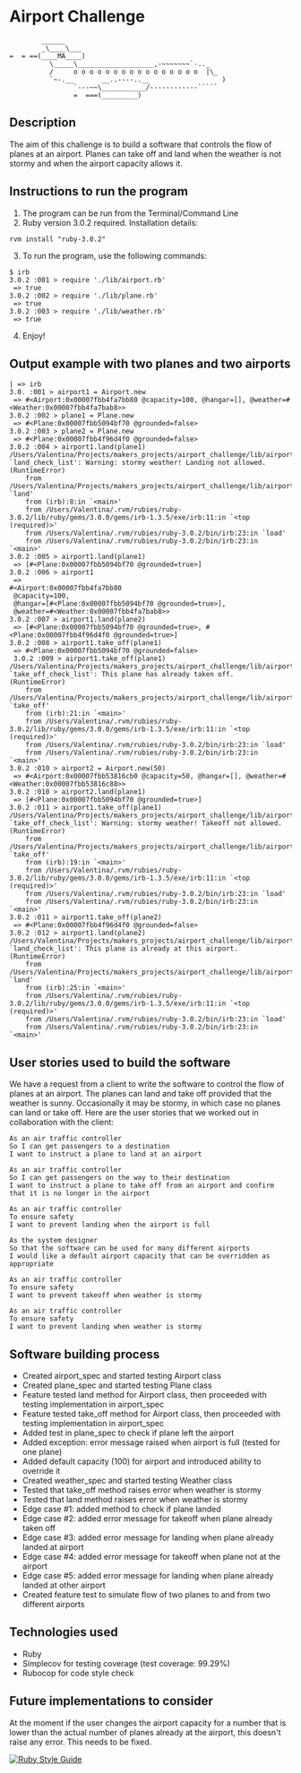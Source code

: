 Airport Challenge
=================

```
        ______
        _\____\___
=  = ==(____MA____)
          \_____\___________________,-~~~~~~~`-.._
          /     o o o o o o o o o o o o o o o o  |\_
          `~-.__       __..----..__                  )
                `---~~\___________/------------`````
                =  ===(_________)

```

Description
---------

The aim of this challenge is to build a software that controls the flow of planes at an airport. 
Planes can take off and land when the weather is not stormy and when the airport capacity allows it.

Instructions to run the program
-------

1. The program can be run from the Terminal/Command Line
2. Ruby version 3.0.2 required. Installation details:
```shell
rvm install "ruby-3.0.2"
```
3. To run the program, use the following commands:
```shell
$ irb
3.0.2 :001 > require './lib/airport.rb'
 => true 
3.0.2 :002 > require './lib/plane.rb'
 => true 
3.0.2 :003 > require './lib/weather.rb'
 => true 
```
4. Enjoy!

Output example with two planes and two airports
-------
```shell
| => irb
3.0. :001 > airport1 = Airport.new
 => #<Airport:0x00007fbb4fa7bb80 @capacity=100, @hangar=[], @weather=#<Weather:0x00007fbb4fa7bab8>> 
3.0.2 :002 > plane1 = Plane.new
 => #<Plane:0x00007fbb5094bf70 @grounded=false> 
3.0.2 :003 > plane2 = Plane.new
 => #<Plane:0x00007fbb4f96d4f0 @grounded=false> 
3.0.2 :004 > airport1.land(plane1)
/Users/Valentina/Projects/makers_projects/airport_challenge/lib/airport.rb:51:in `land_check_list': Warning: stormy weather! Landing not allowed. (RuntimeError)
	from /Users/Valentina/Projects/makers_projects/airport_challenge/lib/airport.rb:18:in `land'
	from (irb):8:in `<main>'
	from /Users/Valentina/.rvm/rubies/ruby-3.0.2/lib/ruby/gems/3.0.0/gems/irb-1.3.5/exe/irb:11:in `<top (required)>'
	from /Users/Valentina/.rvm/rubies/ruby-3.0.2/bin/irb:23:in `load'
	from /Users/Valentina/.rvm/rubies/ruby-3.0.2/bin/irb:23:in `<main>'
3.0.2 :005 > airport1.land(plane1)
 => [#<Plane:0x00007fbb5094bf70 @grounded=true>] 
3.0.2 :006 > airport1
 => 
#<Airport:0x00007fbb4fa7bb80
 @capacity=100,
 @hangar=[#<Plane:0x00007fbb5094bf70 @grounded=true>],
 @weather=#<Weather:0x00007fbb4fa7bab8>> 
3.0.2 :007 > airport1.land(plane2)
 => [#<Plane:0x00007fbb5094bf70 @grounded=true>, #<Plane:0x00007fbb4f96d4f0 @grounded=true>] 
3.0.2 :008 > airport1.take_off(plane1)
 => #<Plane:0x00007fbb5094bf70 @grounded=false> 
 3.0.2 :009 > airport1.take_off(plane1)
/Users/Valentina/Projects/makers_projects/airport_challenge/lib/airport.rb:55:in `take_off_check_list': This plane has already taken off. (RuntimeError)
	from /Users/Valentina/Projects/makers_projects/airport_challenge/lib/airport.rb:24:in `take_off'
	from (irb):21:in `<main>'
	from /Users/Valentina/.rvm/rubies/ruby-3.0.2/lib/ruby/gems/3.0.0/gems/irb-1.3.5/exe/irb:11:in `<top (required)>'
	from /Users/Valentina/.rvm/rubies/ruby-3.0.2/bin/irb:23:in `load'
	from /Users/Valentina/.rvm/rubies/ruby-3.0.2/bin/irb:23:in `<main>'
3.0.2 :010 > airport2 = Airport.new(50)
 => #<Airport:0x00007fbb53816cb0 @capacity=50, @hangar=[], @weather=#<Weather:0x00007fbb53816c88>> 
3.0.2 :010 > airport2.land(plane1)
 => [#<Plane:0x00007fbb5094bf70 @grounded=true>] 
3.0.2 :011 > airport1.take_off(plane1)
/Users/Valentina/Projects/makers_projects/airport_challenge/lib/airport.rb:57:in `take_off_check_list': Warning: stormy weather! Takeoff not allowed. (RuntimeError)
	from /Users/Valentina/Projects/makers_projects/airport_challenge/lib/airport.rb:24:in `take_off'
	from (irb):19:in `<main>'
	from /Users/Valentina/.rvm/rubies/ruby-3.0.2/lib/ruby/gems/3.0.0/gems/irb-1.3.5/exe/irb:11:in `<top (required)>'
	from /Users/Valentina/.rvm/rubies/ruby-3.0.2/bin/irb:23:in `load'
	from /Users/Valentina/.rvm/rubies/ruby-3.0.2/bin/irb:23:in `<main>'
3.0.2 :011 > airport1.take_off(plane2)
 => #<Plane:0x00007fbb4f96d4f0 @grounded=false> 
3.0.2 :012 > airport1.land(plane2)
/Users/Valentina/Projects/makers_projects/airport_challenge/lib/airport.rb:48:in `land_check_list': This plane is already at this airport. (RuntimeError)
	from /Users/Valentina/Projects/makers_projects/airport_challenge/lib/airport.rb:18:in `land'
	from (irb):25:in `<main>'
	from /Users/Valentina/.rvm/rubies/ruby-3.0.2/lib/ruby/gems/3.0.0/gems/irb-1.3.5/exe/irb:11:in `<top (required)>'
	from /Users/Valentina/.rvm/rubies/ruby-3.0.2/bin/irb:23:in `load'
	from /Users/Valentina/.rvm/rubies/ruby-3.0.2/bin/irb:23:in `<main>'
```

User stories used to build the software
-----

We have a request from a client to write the software to control the flow of planes at an airport. The planes can land and take off provided that the weather is sunny. Occasionally it may be stormy, in which case no planes can land or take off.  Here are the user stories that we worked out in collaboration with the client:

```
As an air traffic controller 
So I can get passengers to a destination 
I want to instruct a plane to land at an airport

As an air traffic controller 
So I can get passengers on the way to their destination 
I want to instruct a plane to take off from an airport and confirm that it is no longer in the airport

As an air traffic controller 
To ensure safety 
I want to prevent landing when the airport is full 

As the system designer
So that the software can be used for many different airports
I would like a default airport capacity that can be overridden as appropriate

As an air traffic controller 
To ensure safety 
I want to prevent takeoff when weather is stormy 

As an air traffic controller 
To ensure safety 
I want to prevent landing when weather is stormy 
```

Software building process
-----
* Created airport_spec and started testing Airport class
* Created plane_spec and started testing Plane class
* Feature tested land method for Airport class, then proceeded with testing implementation in airport_spec
* Feature tested take_off method for Airport class, then proceeded with testing implementation in airport_spec
* Added test in plane_spec to check if plane left the airport
* Added exception: error message raised when airport is full (tested for one plane)
* Added default capacity (100) for airport and introduced ability to override it
* Created weather_spec and started testing Weather class
* Tested that take_off method raises error when weather is stormy
* Tested that land method raises error when weather is stormy
* Edge case #1: added method to check if plane landed
* Edge case #2: added error message for takeoff when plane already taken off
* Edge case #3: added error message for landing when plane already landed at airport
* Edge case #4: added error message for takeoff when plane not at the airport
* Edge case #5: added error message for landing when plane already landed at other airport
* Created feature test to simulate flow of two planes to and from two different airports

Technologies used
-----
* Ruby
* Simplecov for testing coverage (test coverage: 99.29%)
* Rubocop for code style check

Future implementations to consider
-----
At the moment if the user changes the airport capacity for a number that is lower than the actual number of planes already at the airport, this doesn't raise any error. This needs to be fixed.


[![Ruby Style Guide](https://img.shields.io/badge/code_style-rubocop-brightgreen.svg)](https://github.com/rubocop/rubocop)